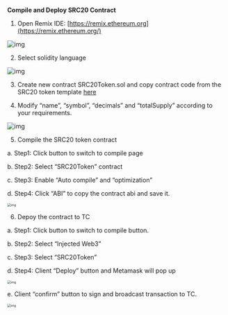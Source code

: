 **Compile and Deploy SRC20 Contract**

1. Open Remix IDE: [https://remix.ethereum.org](https://remix.ethereum.org/)

![img](https://lh6.googleusercontent.com/zwki3hgBILOzXHtayDLvNCrmOXv6LTUQAIG02lRkOtzOtNJsUbIBXB7LUoN6RF8PbvkUGcRuLCA36I_RdqJCQVrfeZpwfbpfwlN7R0s3fJGMSTdMT8y56ngL3qCocUPW65UJ2bQZ)

2. Select solidity language

![img](https://lh3.googleusercontent.com/aLlINgoy2Luj45ZKVxPTExUS4I2QoX3WHzmLbO7_CJHQiL3plGvx0iCaI2YTGE8QmnhytN-HDOPvhGixQ7utrA_o9UJJVaujmQ5yj7ET8ju12Jh0luVtZHgpLGmOx9LUoFnzu2Eg)

3. Create new contract SRC20Token.sol and copy contract code from the SRC20 token template [here](SRC20Token.template)


4. Modify “name”, “symbol”, “decimals” and “totalSupply” according to your requirements.

![img](/assets/fixed/6.png)

5. Compile the SRC20 token contract

a. Step1: Click button to switch to compile page

b. Step2: Select “SRC20Token” contract

c. Step3: Enable “Auto compile” and “optimization”

d. Step4: Click “ABI” to copy the contract abi and save it.

<img src="/assets/fixed/7.png" alt="img" style="zoom:50%;" />

6. Depoy the contract to TC

a. Step1: Click button to switch to compile button.

b. Step2: Select “Injected Web3”

c. Step3: Select “SRC20Token”

d. Step4: Client “Deploy” button and Metamask will pop up

<img src="https://lh5.googleusercontent.com/lsWXpUN12iRTzMSJZpb8HFBL2ycH7JVPlrMqlK7aLOl4zLanqlp-3UHbranHk__tugeqWfnjg1k_2_0VnZlzJkJucJw3R-JDoxP84rAPWOJc1Oi5dgJZA3wRzyjwxKiy_6BdcBMb" alt="img" style="zoom:50%;" />

e.   Client “confirm” button to sign and broadcast transaction to TC.

<img src="/assets/fixed/8.png" alt="img" style="zoom:50%;" />